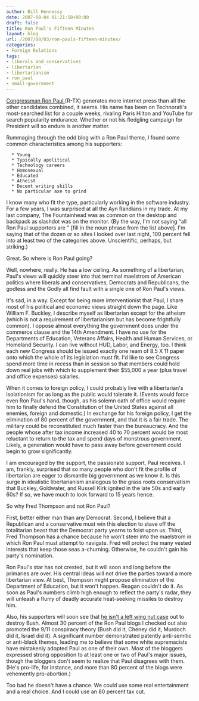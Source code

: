 ```yaml
---
author: Bill Hennessy
date: 2007-08-04 01:21:58+00:00
draft: false
title: Ron Paul's Fifteen Minutes
layout: blog
url: /2007/08/03/ron-pauls-fifteen-minutes/
categories:
- Foreign Relations
tags:
- liberals_and_conservatives
- libertarian
- libertarianism
- ron_paul
- small-government
---
```


[Congressman Ron Paul ](https://apnews.myway.com/article/20070803/D8QPFOM00.html)(R-TX) generates more internet press than all the other candidates combined, it seems.  His name has been on Technorati's most-searched list for a couple weeks, rivaling Paris Hilton and YouTube for search popularity endurance.  Whether or not his fledgling campaign for President will so endure is another matter.

Rummaging through the odd blog with a Ron Paul theme, I found some common characteristics among his supporters:



	  * Young
	  * Typically apolitical
	  * Technology careers
	  * Homosexual
	  * Educated
	  * Atheist
	  * Decent writing skills
	  * No particular axe to grind

I know many who fit the type, particularly working in the software industry.  For a few years, I was surprised at all the Ayn Randians in my trade.  At my last company, The Fountainhead was as common on the desktop and backpack as slashdot was on the monitor.   (By the way, I'm not saying "all Ron Paul supporters are " [fill in the noun phrase from the list above].  I'm saying that of the dozen or so sites I looked over last night, 100 percent fell into at least two of the categories above.  Unscientific, perhaps, but striking.)

Great.  So where is Ron Paul going?

Well, nowhere, really.  He has a low ceiling.  As something of a libertarian, Paul's views will quickly steer into that terminal maelstrom of  American politics where liberals and conservatives, Democrats and Republicans, the godless and the Godly all find fault with a single one of Ron Paul's views.

It's sad, in a way.  Except for being more interventionist that Paul, I share most of his political and economic views straight down the page.  Like William F. Buckley, I describe myself as libertarian except for the atheism (which is not a requirement of libertarianism but has become frightfully common).  I oppose almost everything the government does under the commerce clause and the 14th Amendment.  I have no use for the Departments of Education, Veterans Affairs, Health and Human Services, or Homeland Security.  I can live without HUD, Labor, and Energy, too.  I think each new Congress should be issued exactly one ream of 8.5 X 11 paper onto which the whole of its legislation must fit.  I'd like to see Congress spend more time in recess than in session so that members could hold down real jobs with which to supplement their $55,000 a year (plus travel and office expenses) salaries.

When it comes to foreign policy, I could probably live with a libertarian's isolationism for as long as the public would tolerate it.  (Events would force even Ron Paul's hand, though, as his solemn oath of office would require him to finally defend the Constitution of the United States against all enemies, foreign and domestic.)  In exchange for his foreign policy, I get the elimination of 80 percent of the government, and that it is a fair trade. The military could be reconstituted much faster than the bureaucracy.  And the people whose after tax income increased 40 to 70 percent would be most reluctant to return to the tax and spend days of monstrous government.  Likely, a generation would have to pass away before government could begin to grow significantly.

I am encouraged by the support, the passionate support, Paul receives.  I am, frankly, surprised that so many people who don't fit the profile of libertarian are eager to dismantle big government as we know it.  Is this surge in idealistic libertarianism analogous to the grass roots conservatism that Buckley, Goldwater, and Russell Kirk ignited in the late 50s and early 60s?  If so, we have much to look forward to 15 years hence.

So why Fred Thompson and not Ron Paul?

First, better either man than any Democrat.  Second, I believe that a Republican and a conservative must win this election to stave off the totalitarian beast that the Democrat party yearns to foist upon us.  Third, Fred Thompson has a chance because he won't steer into the maelstrom in which Ron Paul must attempt to navigate.  Fred will protect the many vested interests that keep those seas a-churning.  Otherwise, he couldn't gain his party's nomination.

Ron Paul's star has not crested, but it will soon and long before the primaries are over. His central ideas will not drive the parties toward a more libertarian view.  At best, Thompson might propose elimination of the Department of Education, but it won't happen.  Reagan couldn't do it.  As soon as Paul's numbers climb high enough to reflect the party's radar, they will unleash a flurry of deadly accurate heat-seeking missiles to destroy him.

Also, his supporters will soon see that [he isn't a left wing nut case](https://www.ronpaul2008.com/issues/) out to destroy Bush. Almost 30 percent of the Ron Paul blogs I checked out also promoted the 9/11 conspiracy theory (Bush did it, Cheney did it, Murdoch did it, Israel did it).  A significant number demonstrated patently anti-semitic or anti-black themes, leading me to believe that some white supremacists have mistakenly adopted Paul as one of their own.  Most of the bloggers expressed strong opposition to at least one or two of Paul's major issues, though the bloggers don't seem to realize that Paul disagrees with them.  (He's pro-life, for instance, and more than 80 percent of the blogs were vehemently pro-abortion.)

Too bad he doesn't have a chance.  We could use some real entertainment and a real choice.  And I could use an 80 percent tax cut.


